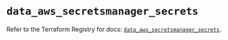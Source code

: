 # `data_aws_secretsmanager_secrets`

Refer to the Terraform Registry for docs: [`data_aws_secretsmanager_secrets`](https://registry.terraform.io/providers/hashicorp/aws/6.10.0/docs/data-sources/secretsmanager_secrets).
